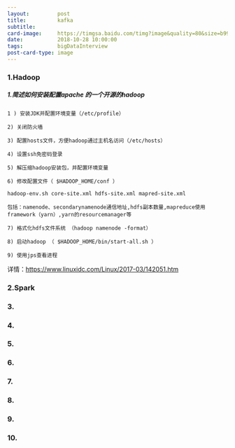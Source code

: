 ```yaml
---
layout:         post
title:          kafka
subtitle:       
card-image:     https://timgsa.baidu.com/timg?image&quality=80&size=b9999_10000&sec=1540704612756&di=873baeeb81f53b5bb8d9cb246f484fae&imgtype=0&src=http%3A%2F%2Fseopic.699pic.com%2Fphoto%2F50064%2F9111.jpg_wh1200.jpg
date:           2018-10-28 10:00:00
tags:           bigDataInterview
post-card-type: image
---
```



### 1.Hadoop

##### 1.简述如何安装配置apache 的一个开源的hadoop

    1 ) 安装JDK并配置环境变量（/etc/profile）

    2) 关闭防火墙

    3) 配置hosts文件，方便hadoop通过主机名访问（/etc/hosts）

    4) 设置ssh免密码登录

    5) 解压缩hadoop安装包，并配置环境变量

    6) 修改配置文件（ $HADOOP_HOME/conf ）
    
    hadoop-env.sh core-site.xml hdfs-site.xml mapred-site.xml
    
    包括：namenode、secondarynamenode通信地址,hdfs副本数量,mapreduce使用framework（yarn）,yarn的resourcemanager等

    7) 格式化hdfs文件系统 （hadoop namenode -format）

    8) 启动hadoop （ $HADOOP_HOME/bin/start-all.sh ）

    9) 使用jps查看进程
  
详情：https://www.linuxidc.com/Linux/2017-03/142051.htm



### 2.Spark



### 3.



### 4.



### 5.



### 6.



### 7.



### 8.



### 9.



### 10.